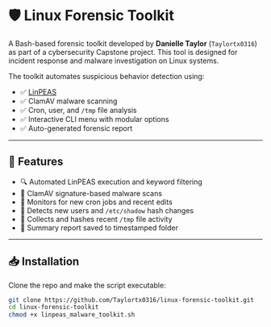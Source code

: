 
# 🛡️ Linux Forensic Toolkit

A Bash-based forensic toolkit developed by **Danielle Taylor** (`Taylortx0316`) as part of a cybersecurity Capstone project. This tool is designed for incident response and malware investigation on Linux systems.

The toolkit automates suspicious behavior detection using:

- ✅ [LinPEAS](https://github.com/carlospolop/PEASS-ng)
- ✅ ClamAV malware scanning
- ✅ Cron, user, and `/tmp` file analysis
- ✅ Interactive CLI menu with modular options
- ✅ Auto-generated forensic report

---

## 📂 Features

- 🔍 Automated LinPEAS execution and keyword filtering
- 🧪 ClamAV signature-based malware scans
- 📅 Monitors for new cron jobs and recent edits
- 🔐 Detects new users and `/etc/shadow` hash changes
- 🧾 Collects and hashes recent `/tmp` file activity
- 📑 Summary report saved to timestamped folder

---

## 📥 Installation

Clone the repo and make the script executable:

```bash
git clone https://github.com/Taylortx0316/linux-forensic-toolkit.git
cd linux-forensic-toolkit
chmod +x linpeas_malware_toolkit.sh
